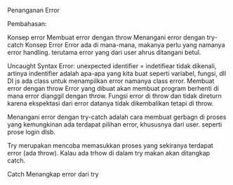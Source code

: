 Penanganan Error

Pembahasan:

Konsep error
Membuat error dengan throw
Menangani error dengan try-catch
Konsep Error
Error ada di mana-mana, makanya perlu yang namanya error handling. terutama error yang dari user ahrus ditangani betul.

Uncaught Syntax Error: unexpected identifier = indetifiear tidak dikenali, artinya indentifier adalah apa-apa yang kita buat seperti variabel, fungsi, dll DI js ada class untuk menampilkan error namanya class error.
Membuat error dengan throw
Error yang dibuat akan membuat program berhenti di mana error dianggil dengan throw. Fungsi error di throw dan tidak direturn karena ekspektasi dari error datanya tidak dikembalikan tetapi di throw.

Menangani error dengan try-catch
adalah cara membuat gerbagn di proses yang kemungkinan ada terdapat pilihan error, khususnya dari user. seperti prose login dlsb.

Try
merupakan mencoba memasukkan proses yang sekiranya terdapat error (ada throw). Kalau ada trhow di dalam try makan akan ditangkap catch.

Catch
Menangkap error dari try